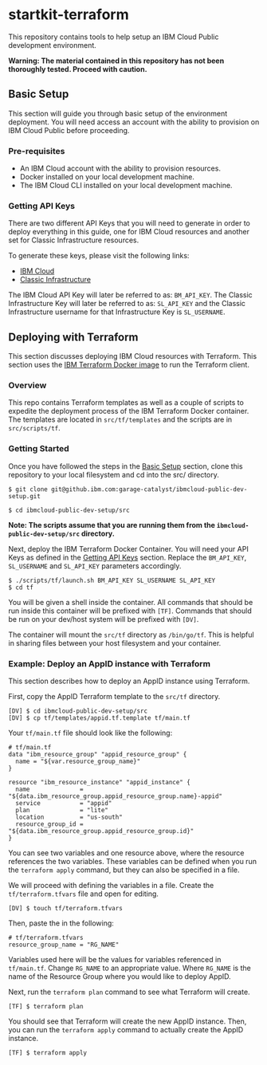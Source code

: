 # startkit-terraform
This repository contains tools to help setup an IBM Cloud Public development environment.

**Warning: The material contained in this repository has not been thoroughly tested. Proceed with caution.**

## Basic Setup
This section will guide you through basic setup of the environment deployment. You will need access an account with the ability to provision on IBM Cloud Public before proceeding.

### Pre-requisites
- An IBM Cloud account with the ability to provision resources.
- Docker installed on your local development machine.
- The IBM Cloud CLI installed on your local development machine.

### Getting API Keys
There are two different API Keys that you will need to generate in order to deploy everything in this guide, one for IBM Cloud resources and another set for Classic Infrastructure resources.

To generate these keys, please visit the following links:
- [IBM Cloud](https://console.bluemix.net/docs/iam/userid_keys.html#creating-an-api-key "Creating an API key")
- [Classic Infrastructure](https://cloud.ibm.com/docs/iam?topic=iam-classic_keys#classic_keys "Managing classic infrastructure API keys")

The IBM Cloud API Key will later be referred to as: `BM_API_KEY`. The Classic Infrastructure Key will later be referred to as: `SL_API_KEY` and the Classic Infrastructure username for that Infrastructure Key is `SL_USERNAME`.

## Deploying with Terraform
This section discusses deploying IBM Cloud resources with Terraform. This section uses the [IBM Terraform Docker image](https://hub.docker.com/r/ibmterraform/terraform-provider-ibm-docker/) to run the Terraform client.

### Overview

This repo contains Terraform templates as well as a couple of scripts to expedite the deployment process of the IBM Terraform Docker container. The templates are located in `src/tf/templates` and the scripts are in `src/scripts/tf`.

### Getting Started

Once you have followed the steps in the [Basic Setup](#basic-setup) section, clone this repository to your local filesystem and cd into the src/ directory.

```
$ git clone git@github.ibm.com:garage-catalyst/ibmcloud-public-dev-setup.git

$ cd ibmcloud-public-dev-setup/src
```

**Note: The scripts assume that you are running them from the `ibmcloud-public-dev-setup/src` directory.**

Next, deploy the IBM Terraform Docker Container. You will need your API Keys as defined in the [Getting API Keys](#getting-api-keys) section. Replace the `BM_API_KEY`, `SL_USERNAME` and `SL_API_KEY` parameters accordingly.

```
$ ./scripts/tf/launch.sh BM_API_KEY SL_USERNAME SL_API_KEY
$ cd tf
```

You will be given a shell inside the container. All commands that should be run inside this container will be prefixed with `[TF]`. Commands that should be run on your dev/host system will be prefixed with `[DV]`.

The container will mount the `src/tf` directory as `/bin/go/tf`. This is helpful in sharing files between your host filesystem and your container.

### Example: Deploy an AppID instance with Terraform
This section describes how to deploy an AppID instance using Terraform.

First, copy the AppID Terraform template to the `src/tf` directory.

```
[DV] $ cd ibmcloud-public-dev-setup/src
[DV] $ cp tf/templates/appid.tf.template tf/main.tf
```

Your `tf/main.tf` file should look like the following:
~~~
# tf/main.tf
data "ibm_resource_group" "appid_resource_group" {
  name = "${var.resource_group_name}"
}

resource "ibm_resource_instance" "appid_instance" {
  name              = "${data.ibm_resource_group.appid_resource_group.name}-appid"
  service           = "appid"
  plan              = "lite"
  location          = "us-south"
  resource_group_id = "${data.ibm_resource_group.appid_resource_group.id}"
}
~~~

You can see two variables and one resource above, where the resource references the two variables. These variables can be defined when you run the `terraform apply` command, but they can also be specified in a file.

We will proceed with defining the variables in a file. Create the `tf/terraform.tfvars` file and open for editing.
```
[DV] $ touch tf/terraform.tfvars
```

Then, paste the in the following:
~~~
# tf/terraform.tfvars
resource_group_name = "RG_NAME"
~~~

Variables used here will be the values for variables referenced in `tf/main.tf`. Change `RG_NAME` to an appropriate value. Where `RG_NAME` is the name of the Resource Group where you would like to deploy AppID.

Next, run the `terraform plan` command to see what Terraform will create.
```
[TF] $ terraform plan
```

You should see that Terraform will create the new AppID instance. Then, you can run the `terraform apply` command to actually create the AppID instance.
```
[TF] $ terraform apply
```


